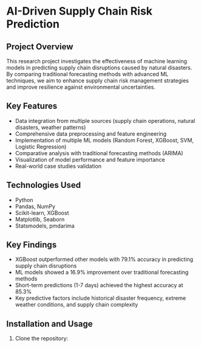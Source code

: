 # AI-Driven Supply Chain Risk Prediction

## Project Overview

This research project investigates the effectiveness of machine learning models in predicting supply chain disruptions caused by natural disasters. By comparing traditional forecasting methods with advanced ML techniques, we aim to enhance supply chain risk management strategies and improve resilience against environmental uncertainties.

## Key Features

- Data integration from multiple sources (supply chain operations, natural disasters, weather patterns)
- Comprehensive data preprocessing and feature engineering
- Implementation of multiple ML models (Random Forest, XGBoost, SVM, Logistic Regression)
- Comparative analysis with traditional forecasting methods (ARIMA)
- Visualization of model performance and feature importance
- Real-world case studies validation

## Technologies Used

- Python
- Pandas, NumPy
- Scikit-learn, XGBoost
- Matplotlib, Seaborn
- Statsmodels, pmdarima

## Key Findings

- XGBoost outperformed other models with 79.1% accuracy in predicting supply chain disruptions
- ML models showed a 16.9% improvement over traditional forecasting methods
- Short-term predictions (1-7 days) achieved the highest accuracy at 85.3%
- Key predictive factors include historical disaster frequency, extreme weather conditions, and supply chain complexity

## Installation and Usage

1. Clone the repository:
